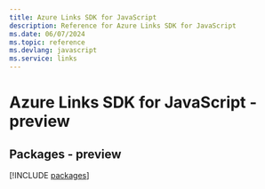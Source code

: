 ```yaml
---
title: Azure Links SDK for JavaScript
description: Reference for Azure Links SDK for JavaScript
ms.date: 06/07/2024
ms.topic: reference
ms.devlang: javascript
ms.service: links
---
```

# Azure Links SDK for JavaScript - preview
## Packages - preview
[!INCLUDE [packages](links-index.md)]